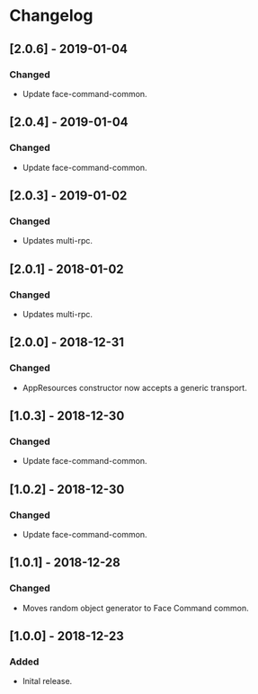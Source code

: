 # Changelog

## [2.0.6] - 2019-01-04
### Changed
- Update face-command-common.

## [2.0.4] - 2019-01-04
### Changed
- Update face-command-common.

## [2.0.3] - 2019-01-02
### Changed
- Updates multi-rpc.

## [2.0.1] - 2018-01-02
### Changed
- Updates multi-rpc.

## [2.0.0] - 2018-12-31
### Changed
- AppResources constructor now accepts a generic transport.

## [1.0.3] - 2018-12-30
### Changed
- Update face-command-common.

## [1.0.2] - 2018-12-30
### Changed
- Update face-command-common.

## [1.0.1] - 2018-12-28
### Changed
- Moves random object generator to Face Command common.

## [1.0.0] - 2018-12-23
### Added
- Inital release.